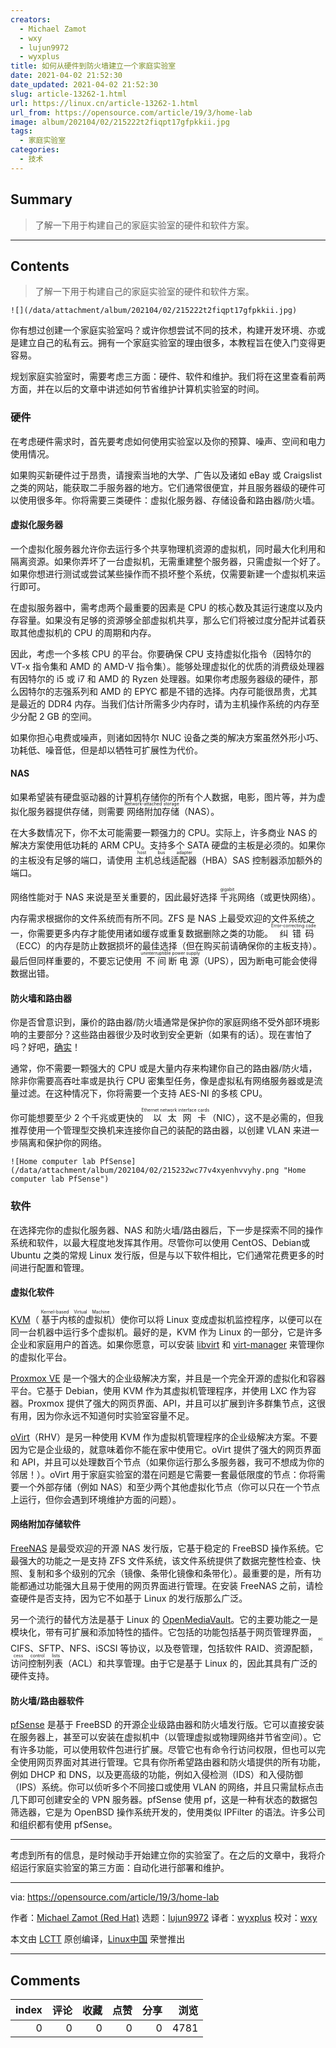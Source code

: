 ```yaml
---
creators:
  - Michael Zamot
  - wxy
  - lujun9972
  - wyxplus
title: 如何从硬件到防火墙建立一个家庭实验室
date: 2021-04-02 21:52:30
date_updated: 2021-04-02 21:52:30
slug: article-13262-1.html
url: https://linux.cn/article-13262-1.html
url_from: https://opensource.com/article/19/3/home-lab
image: album/202104/02/215222t2fiqpt17gfpkkii.jpg
tags:
  - 家庭实验室
categories:
  - 技术
---
```


## Summary

> 了解一下用于构建自己的家庭实验室的硬件和软件方案。

***

<!-- more -->

## Contents

> 
> 了解一下用于构建自己的家庭实验室的硬件和软件方案。
> 
> 
> 

`![](/data/attachment/album/202104/02/215222t2fiqpt17gfpkkii.jpg)`

你有想过创建一个家庭实验室吗？或许你想尝试不同的技术，构建开发环境、亦或是建立自己的私有云。拥有一个家庭实验室的理由很多，本教程旨在使入门变得更容易。

规划家庭实验室时，需要考虑三方面：硬件、软件和维护。我们将在这里查看前两方面，并在以后的文章中讲述如何节省维护计算机实验室的时间。

### 硬件

在考虑硬件需求时，首先要考虑如何使用实验室以及你的预算、噪声、空间和电力使用情况。

如果购买新硬件过于昂贵，请搜索当地的大学、广告以及诸如 eBay 或 Craigslist 之类的网站，能获取二手服务器的地方。它们通常很便宜，并且服务器级的硬件可以使用很多年。你将需要三类硬件：虚拟化服务器、存储设备和路由器/防火墙。

#### 虚拟化服务器

一个虚拟化服务器允许你去运行多个共享物理机资源的虚拟机，同时最大化利用和隔离资源。如果你弄坏了一台虚拟机，无需重建整个服务器，只需虚拟一个好了。如果你想进行测试或尝试某些操作而不损坏整个系统，仅需要新建一个虚拟机来运行即可。

在虚拟服务器中，需考虑两个最重要的因素是 CPU 的核心数及其运行速度以及内存容量。如果没有足够的资源够全部虚拟机共享，那么它们将被过度分配并试着获取其他虚拟机的 CPU 的周期和内存。

因此，考虑一个多核 CPU 的平台。你要确保 CPU 支持虚拟化指令（因特尔的 VT-x 指令集和 AMD 的 AMD-V 指令集）。能够处理虚拟化的优质的消费级处理器有因特尔的 i5 或 i7 和 AMD 的 Ryzen 处理器。如果你考虑服务器级的硬件，那么因特尔的志强系列和 AMD 的 EPYC 都是不错的选择。内存可能很昂贵，尤其是最近的 DDR4 内存。当我们估计所需多少内存时，请为主机操作系统的内存至少分配 2 GB 的空间。

如果你担心电费或噪声，则诸如因特尔 NUC 设备之类的解决方案虽然外形小巧、功耗低、噪音低，但是却以牺牲可扩展性为代价。

#### NAS

如果希望装有硬盘驱动器的计算机存储你的所有个人数据，电影，图片等，并为虚拟化服务器提供存储，则需要<ruby> 网络附加存储 <rt>  Network-attached storage </rt></ruby>（NAS）。

在大多数情况下，你不太可能需要一颗强力的 CPU。实际上，许多商业 NAS 的解决方案使用低功耗的 ARM CPU。支持多个 SATA 硬盘的主板是必须的。如果你的主板没有足够的端口，请使用<ruby> 主机总线适配器 <rt>  host bus adapter </rt> <ruby>  （HBA）SAS 控制器添加额外的端口。 </ruby></ruby>

网络性能对于 NAS 来说是至关重要的，因此最好选择<ruby> 千兆 <rt>  gigabit </rt></ruby>网络（或更快网络）。

内存需求根据你的文件系统而有所不同。ZFS 是 NAS 上最受欢迎的文件系统之一，你需要更多内存才能使用诸如缓存或重复数据删除之类的功能。<ruby> 纠错码 <rt>  Error-correcting code </rt></ruby>（ECC）的内存是防止数据损坏的最佳选择（但在购买前请确保你的主板支持）。最后但同样重要的，不要忘记使用<ruby> 不间断电源 <rt>  uninterruptible power supply </rt></ruby>（UPS），因为断电可能会使得数据出错。

#### 防火墙和路由器

你是否曾意识到，廉价的路由器/防火墙通常是保护你的家庭网络不受外部环境影响的主要部分？这些路由器很少及时收到安全更新（如果有的话）。现在害怕了吗？好吧，[确实](https://opensource.com/article/18/5/how-insecure-your-router)！

通常，你不需要一颗强大的 CPU 或是大量内存来构建你自己的路由器/防火墙，除非你需要高吞吐率或是执行 CPU 密集型任务，像是虚拟私有网络服务器或是流量过滤。在这种情况下，你将需要一个支持 AES-NI 的多核 CPU。

你可能想要至少 2 个千兆或更快的<ruby> 以太网卡 <rt>  Ethernet network interface cards </rt></ruby>（NIC），这不是必需的，但我推荐使用一个管理型交换机来连接你自己的装配的路由器，以创建 VLAN 来进一步隔离和保护你的网络。

`![Home computer lab PfSense](/data/attachment/album/202104/02/215232wc77v4xyenhvvyhy.png "Home computer lab PfSense")`

### 软件

在选择完你的虚拟化服务器、NAS 和防火墙/路由器后，下一步是探索不同的操作系统和软件，以最大程度地发挥其作用。尽管你可以使用 CentOS、Debian或 Ubuntu 之类的常规 Linux 发行版，但是与以下软件相比，它们通常花费更多的时间进行配置和管理。

#### 虚拟化软件

[KVM](https://www.linux-kvm.org/page/Main_Page)（<ruby> 基于内核的虚拟机 <rt>  Kernel-based Virtual Machine </rt></ruby>）使你可以将 Linux 变成虚拟机监控程序，以便可以在同一台机器中运行多个虚拟机。最好的是，KVM 作为 Linux 的一部分，它是许多企业和家庭用户的首选。如果你愿意，可以安装 [libvirt](https://libvirt.org/) 和 [virt-manager](https://virt-manager.org/) 来管理你的虚拟化平台。

[Proxmox VE](https://www.proxmox.com/en/proxmox-ve) 是一个强大的企业级解决方案，并且是一个完全开源的虚拟化和容器平台。它基于 Debian，使用 KVM 作为其虚拟机管理程序，并使用 LXC 作为容器。Proxmox 提供了强大的网页界面、API，并且可以扩展到许多群集节点，这很有用，因为你永远不知道何时实验室容量不足。

[oVirt](https://ovirt.org/)（RHV）是另一种使用 KVM 作为虚拟机管理程序的企业级解决方案。不要因为它是企业级的，就意味着你不能在家中使用它。oVirt 提供了强大的网页界面和 API，并且可以处理数百个节点（如果你运行那么多服务器，我可不想成为你的邻居！）。oVirt 用于家庭实验室的潜在问题是它需要一套最低限度的节点：你将需要一个外部存储（例如 NAS）和至少两个其他虚拟化节点（你可以只在一个节点上运行，但你会遇到环境维护方面的问题）。

#### 网络附加存储软件

[FreeNAS](https://freenas.org/) 是最受欢迎的开源 NAS 发行版，它基于稳定的 FreeBSD 操作系统。它最强大的功能之一是支持 ZFS 文件系统，该文件系统提供了数据完整性检查、快照、复制和多个级别的冗余（镜像、条带化镜像和条带化）。最重要的是，所有功能都通过功能强大且易于使用的网页界面进行管理。在安装 FreeNAS 之前，请检查硬件是否支持，因为它不如基于 Linux 的发行版那么广泛。

另一个流行的替代方法是基于 Linux 的 [OpenMediaVault](https://www.openmediavault.org/)。它的主要功能之一是模块化，带有可扩展和添加特性的插件。它包括的功能包括基于网页管理界面，CIFS、SFTP、NFS、iSCSI 等协议，以及卷管理，包括软件 RAID、资源配额，<ruby> 访问控制列表 <rt>  access control lists </rt></ruby>（ACL）和共享管理。由于它是基于 Linux 的，因此其具有广泛的硬件支持。

#### 防火墙/路由器软件

[pfSense](https://www.pfsense.org/) 是基于 FreeBSD 的开源企业级路由器和防火墙发行版。它可以直接安装在服务器上，甚至可以安装在虚拟机中（以管理虚拟或物理网络并节省空间）。它有许多功能，可以使用软件包进行扩展。尽管它也有命令行访问权限，但也可以完全使用网页界面对其进行管理。它具有你所希望路由器和防火墙提供的所有功能，例如 DHCP 和 DNS，以及更高级的功能，例如入侵检测（IDS）和入侵防御（IPS）系统。你可以侦听多个不同接口或使用 VLAN 的网络，并且只需鼠标点击几下即可创建安全的 VPN 服务器。pfSense 使用 pf，这是一种有状态的数据包筛选器，它是为 OpenBSD 操作系统开发的，使用类似 IPFilter 的语法。许多公司和组织都有使用 pfSense。

---

考虑到所有的信息，是时候动手开始建立你的实验室了。在之后的文章中，我将介绍运行家庭实验室的第三方面：自动化进行部署和维护。

---

via: <https://opensource.com/article/19/3/home-lab>

作者：[Michael Zamot (Red Hat)](https://opensource.com/users/mzamot) 选题：[lujun9972](https://github.com/lujun9972) 译者：[wyxplus](https://github.com/wyxplus) 校对：[wxy](https://github.com/wxy)

本文由 [LCTT](https://github.com/LCTT/TranslateProject) 原创编译，[Linux中国](https://linux.cn/) 荣誉推出

***

## Comments


|   index |   评论 |   收藏 |   点赞 |   分享 |   浏览 |
|--------:|-------:|-------:|-------:|-------:|-------:|
|       0 |      0 |      0 |      0 |      0 |   4781 |
